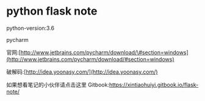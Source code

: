 # python flask note

python-version:3.6

pycharm

官网:[http://www.jetbrains.com/pycharm/download/\#section=windows](http://www.jetbrains.com/pycharm/download/#section=windows)

破解码:[http://idea.yoonasy.com/](http://idea.yoonasy.com/)

如果想看笔记的小伙伴请点击这里
Gitbook:https://xintiaohuiyi.gitbook.io/flask-note/

